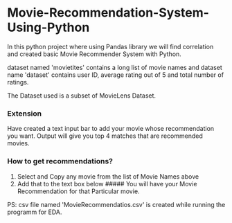# Movie-Recommendation-System-Using-Python
 In this python project where using Pandas library we will find correlation and created basic Movie Recommender System with Python.
 
dataset named 'movietites' contains a long list of movie names and dataset name 'dataset' contains user ID, average rating out of 5 and total number of ratings.

The Dataset used is a subset of MovieLens Dataset.

### Extension
Have created a text input bar to add your movie whose recommendation you want. Output will give you top 4 matches that are recommended movies.

### How to get recommendations?
1. Select and Copy any movie from the list of Movie Names above
2. Add that to the text box below ##### You will have your Movie   Recommendation for that Particular movie.

PS: csv file named 'MovieRecommendatios.csv' is created while running  the programm for EDA.
